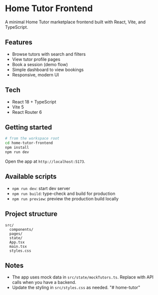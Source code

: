 # Home Tutor Frontend

A minimal Home Tutor marketplace frontend built with React, Vite, and TypeScript.

## Features
- Browse tutors with search and filters
- View tutor profile pages
- Book a session (demo flow)
- Simple dashboard to view bookings
- Responsive, modern UI

## Tech
- React 18 + TypeScript
- Vite 5
- React Router 6

## Getting started
```bash
# from the workspace root
cd home-tutor-frontend
npm install
npm run dev
```
Open the app at `http://localhost:5173`.

## Available scripts
- `npm run dev`: start dev server
- `npm run build`: type-check and build for production
- `npm run preview`: preview the production build locally

## Project structure
```
src/
  components/
  pages/
  state/
  App.tsx
  main.tsx
  styles.css
```

## Notes
- The app uses mock data in `src/state/mockTutors.ts`. Replace with API calls when you have a backend.
- Update the styling in `src/styles.css` as needed.
"# home-tutor" 
